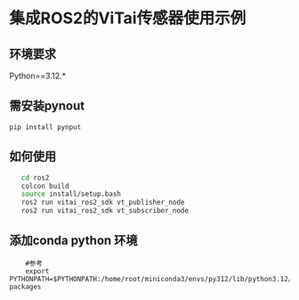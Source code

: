 # 集成ROS2的ViTai传感器使用示例


## 环境要求

Python==3.12.*

## 需安装pynout
```
pip install pynput
```

## 如何使用

```bash
   cd ros2
   colcon build
   source install/setup.bash
   ros2 run vitai_ros2_sdk vt_publisher_node
   ros2 run vitai_ros2_sdk vt_subscriber_node
```

## 添加conda python 环境
```
    #参考
    export PYTHONPATH=$PYTHONPATH:/home/root/miniconda3/envs/py312/lib/python3.12/site-packages 
```




